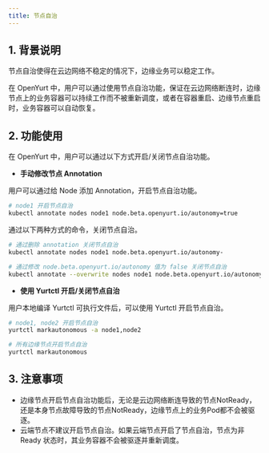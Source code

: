 ```yaml
---
title: 节点自治
---
```


## 1. 背景说明

节点自治使得在云边网络不稳定的情况下，边缘业务可以稳定工作。

在 OpenYurt 中，用户可以通过使用节点自治功能，保证在云边网络断连时，边缘节点上的业务容器可以持续工作而不被重新调度，或者在容器重启、边缘节点重启时，业务容器可以自动恢复。



## 2. 功能使用

在 OpenYurt 中，用户可以通过以下方式开启/关闭节点自治功能。



- **手动修改节点 Annotation**

用户可以通过给 Node 添加 Annotation，开启节点自治功能。

```bash
# node1 开启节点自治
kubectl annotate nodes node1 node.beta.openyurt.io/autonomy=true
```

通过以下两种方式的命令，关闭节点自治。

```bash
# 通过删除 annotation 关闭节点自治
kubectl annotate nodes node1 node.beta.openyurt.io/autonomy-

# 通过修改 node.beta.openyurt.io/autonomy 值为 false 关闭节点自治
kubectl annotate --overwrite nodes node1 node.beta.openyurt.io/autonomy=false
```



- **使用 Yurtctl 开启/关闭节点自治**

用户本地编译 Yurtctl 可执行文件后，可以使用 Yurtctl 开启节点自治。

```bash
# node1, node2 开启节点自治
yurtctl markautonomous -a node1,node2

# 所有边缘节点开启节点自治
yurtctl markautonomous
```



## 3. 注意事项

- 边缘节点开启节点自治功能后，无论是云边网络断连导致的节点NotReady，还是本身节点故障导致的节点NotReady，边缘节点上的业务Pod都不会被驱逐。
- 云端节点不建议开启节点自治。如果云端节点开启了节点自治，节点为非 Ready 状态时，其业务容器不会被驱逐并重新调度。
